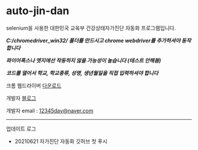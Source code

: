 # auto-jin-dan
selenium을 사용한 대한민국 교육부 건강상태자가진단 자동화 프로그램입니다.

___C:/chromedriver_win32/ 폴더를 만드시고 chrome webdriver를 추가하셔야 동작합니다___

___파이어폭스나 엣지에선 작동하지 않을 가능성이 높습니다 (테스트 안해봄)___

___코드를 열어서 학교, 학교종류, 성명, 생년월일을 직접 입력하셔야 합니다___

크롬 웹드라이버 [다운로드](https://chromedriver.chromium.org/downloads)

개발자 [블로그](https://samgyeobsal123.tistory.com/)

개발자 email : 12345day@naver.com

-----------------------------------------------------------------------------------------
업데이트 로그

+ 20210621 자가진단 자동화 깃허브 첫 푸시
